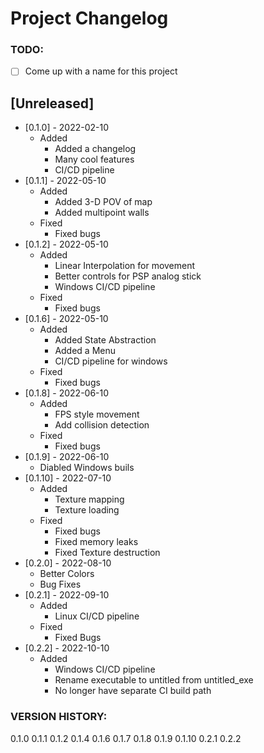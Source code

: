 # Project Changelog

### TODO: 
- [ ] Come up with a name for this project

## [Unreleased]

- [0.1.0] - 2022-02-10
  - Added
    - Added a changelog
    - Many cool features
    - CI/CD pipeline
- [0.1.1] - 2022-05-10
  - Added
    - Added 3-D POV of map
    - Added multipoint walls
  - Fixed
    - Fixed bugs
- [0.1.2] - 2022-05-10
  - Added
    - Linear Interpolation for movement
    - Better controls for PSP analog stick
    - Windows CI/CD pipeline
  - Fixed
    - Fixed bugs
- [0.1.6] - 2022-05-10
  - Added
    - Added State Abstraction
    - Added a Menu
    - CI/CD pipeline for windows
  - Fixed
    - Fixed bugs
- [0.1.8] - 2022-06-10
  - Added
    - FPS style movement
    - Add collision detection
  - Fixed
    - Fixed bugs
- [0.1.9] - 2022-06-10
  - Diabled Windows buils
- [0.1.10] - 2022-07-10
  - Added
    - Texture mapping
    - Texture loading
  - Fixed
    - Fixed bugs
    - Fixed memory leaks
    - Fixed Texture destruction
- [0.2.0] - 2022-08-10
  - Better Colors
  - Bug Fixes
- [0.2.1] - 2022-09-10
  - Added
    - Linux CI/CD pipeline
  - Fixed
    - Fixed Bugs
- [0.2.2] - 2022-10-10
  - Added
    - Windows CI/CD pipeline
    - Rename executable to untitled from untitled_exe
    - No longer have separate CI build path

### VERSION HISTORY:
0.1.0
0.1.1
0.1.2
0.1.4
0.1.6
0.1.7
0.1.8
0.1.9
0.1.10
0.2.1
0.2.2
